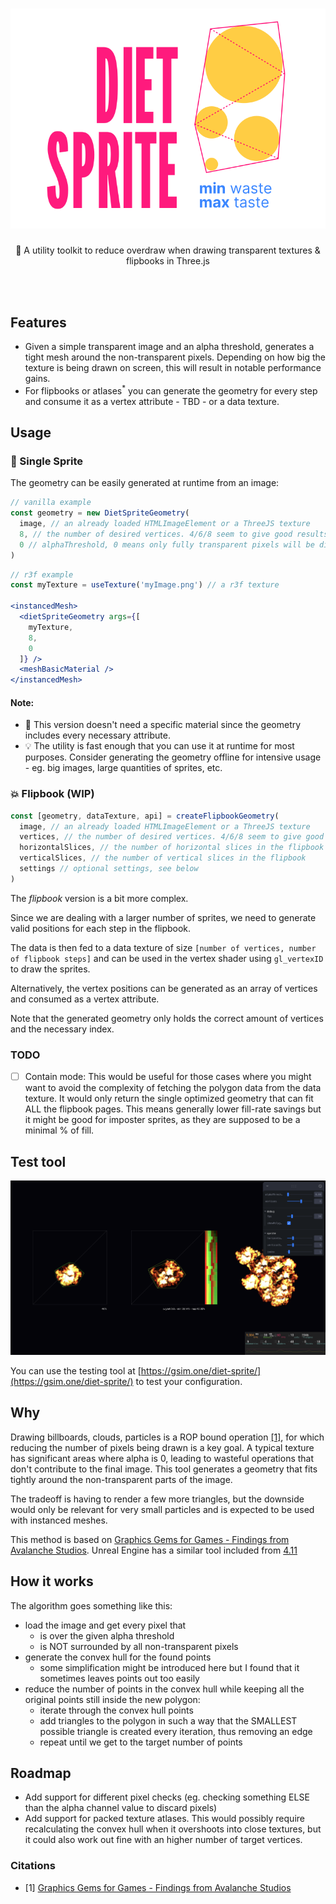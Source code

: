 <h1 align="center">
  <img src="https://github.com/gsimone/diet-sprite/blob/main/_images_/logo.svg?raw=true&a=abc" />
</h1>
<p align="center">🧋 A utility toolkit to reduce overdraw when drawing transparent textures & flipbooks in Three.js</p>

<br />
<br />

## Features

- Given a simple transparent image and an alpha threshold, generates a tight mesh around the non-transparent pixels. Depending on how big the texture is being drawn on screen, this will result in notable performance gains.
- For flipbooks or atlases<sup>*</sup> you can generate the geometry for every step and consume it as a vertex attribute - TBD - or a data texture.

## Usage

### 🥤 Single Sprite

The geometry can be easily generated at runtime from an image:

```jsx
// vanilla example
const geometry = new DietSpriteGeometry(
  image, // an already loaded HTMLImageElement or a ThreeJS texture
  8, // the number of desired vertices. 4/6/8 seem to give good results most of the time.
  0 // alphaThreshold, 0 means only fully transparent pixels will be discarded
)
```

```jsx
// r3f example
const myTexture = useTexture('myImage.png') // a r3f texture

<instancedMesh>
  <dietSpriteGeometry args={[
    myTexture,
    8,
    0
  ]} />
  <meshBasicMaterial />
</instancedMesh>
```

#### Note:
- 📐 This version doesn't need a specific material since the geometry includes every necessary attribute.
- 💡 The utility is fast enough that you can use it at runtime for most purposes. Consider generating the geometry offline for intensive usage - eg. big images, large quantities of sprites, etc.

### 💥 Flipbook (WIP)

```js
const [geometry, dataTexture, api] = createFlipbookGeometry(
  image, // an already loaded HTMLImageElement or a ThreeJS texture
  vertices, // the number of desired vertices. 4/6/8 seem to give good results most of the time.
  horizontalSlices, // the number of horizontal slices in the flipbook
  verticalSlices, // the number of vertical slices in the flipbook
  settings // optional settings, see below
)
```

The *flipbook* version is a bit more complex. 

Since we are dealing with a larger number of sprites, we need to generate valid positions for each step in the flipbook. 

The data is then fed to a data texture of size `[number of vertices, number of flipbook steps]` and can be used in the vertex shader using `gl_vertexID` to draw the sprites.

Alternatively, the vertex positions can be generated as an array of vertices and consumed as a vertex attribute.

Note that the generated geometry only holds the correct amount of vertices and the necessary index.

### TODO

- [ ] Contain mode: This would be useful for those cases where you might want to avoid the complexity of fetching the polygon data from the data texture. It would only return the single optimized geometry that can fit ALL the flipbook pages. This means generally lower fill-rate savings but it might be good for imposter sprites, as they are supposed to be a minimal % of fill.


## Test tool

<p align="center">
  <img src="https://github.com/gsimone/diet-sprite/blob/main/_images_/tool.png?raw=true&t=123" />
</p>

You can use the testing tool at [https://gsim.one/diet-sprite/](https://gsim.one/diet-sprite/) to test your configuration. 

## Why

Drawing billboards, clouds, particles is a ROP bound operation [[1]](#1), for which reducing the number of pixels being drawn is a key goal.
A typical texture has significant areas where alpha is 0, leading to wasteful operations that don't contribute to the final image.
This tool generates a geometry that fits tightly around the non-transparent parts of the image.

The tradeoff is having to render a few more triangles, but the downside would only be relevant for very small particles and is expected to be used with instanced meshes.

This method is based on [Graphics Gems for Games - Findings from Avalanche Studios](https://www.humus.name/Articles/Persson_GraphicsGemsForGames.pdf).
Unreal Engine has a similar tool included from [4.11](https://docs.unrealengine.com/4.27/en-US/WhatsNew/Builds/ReleaseNotes/2016/4_11/)


## How it works

The algorithm goes something like this:
- load the image and get every pixel that
  - is over the given alpha threshold
  - is NOT surrounded by all non-transparent pixels
- generate the convex hull for the found points 
  - some simplification might be introduced here but I found that it sometimes leaves points out too easily
- reduce the number of points in the convex hull while keeping all the original points still inside the new polygon:
  - iterate through the convex hull points 
  - add triangles to the polygon in such a way that the SMALLEST possible triangle is created every iteration, thus removing an edge
  - repeat until we get to the target number of points


## Roadmap

- Add support for different pixel checks  (eg. checking something ELSE than the alpha channel value to discard pixels)
- Add support for packed texture atlases. This would possibly require recalculating the convex hull when it overshoots into close textures, but it could also work out fine with an higher number of target vertices.

### Citations

- <a id="1">[1]</a> [Graphics Gems for Games - Findings from Avalanche Studios](https://www.humus.name/Articles/Persson_GraphicsGemsForGames.pdf)